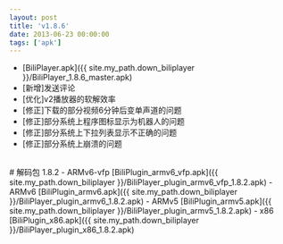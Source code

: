 ```yaml
---
layout: post
title: 'v1.8.6'
date: 2013-06-23 00:00:00
tags: ['apk']
---
```

- [BiliPlayer.apk]({{ site.my_path.down_biliplayer }}/BiliPlayer_1.8.6_master.apk)
- \[新增\]发送评论
- \[优化\]v2播放器的软解效率
- \[修正\]下载的部分视频6分钟后变单声道的问题
- \[修正\]部分系统上程序图标显示为机器人的问题
- \[修正\]部分系统上下拉列表显示不正确的问题
- \[修正\]部分系统上崩溃的问题
<br />
# 解码包 1.8.2
- ARMv6-vfp [BiliPlugin_armv6_vfp.apk]({{ site.my_path.down_biliplayer }}/BiliPlayer_plugin_armv6_vfp_1.8.2.apk)
- ARMv6 [BiliPlugin_armv6.apk]({{ site.my_path.down_biliplayer }}/BiliPlayer_plugin_armv6_1.8.2.apk)
- ARMv5 [BiliPlugin_armv5.apk]({{ site.my_path.down_biliplayer }}/BiliPlayer_plugin_armv5_1.8.2.apk)
- x86 [BiliPlugin_x86.apk]({{ site.my_path.down_biliplayer }}/BiliPlayer_plugin_x86_1.8.2.apk)

